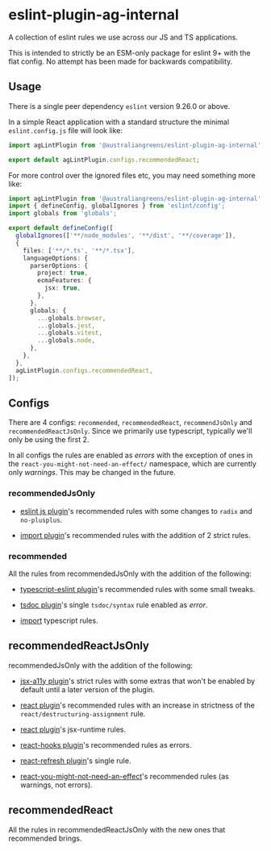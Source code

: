 # eslint-plugin-ag-internal

A collection of eslint rules we use across our JS and TS applications.

This is intended to strictly be an ESM-only package for eslint 9+ with the flat
config. No attempt has been made for backwards compatibility.

## Usage

There is a single peer dependency `eslint` version 9.26.0 or above.

In a simple React application with a standard structure the minimal
`eslint.config.js` file will look like:

```ts
import agLintPlugin from '@australiangreens/eslint-plugin-ag-internal';

export default agLintPlugin.configs.recommendedReact;
```

For more control over the ignored files etc, you may need something more like:

```ts
import agLintPlugin from '@australiangreens/eslint-plugin-ag-internal';
import { defineConfig, globalIgnores } from 'eslint/config';
import globals from 'globals';

export default defineConfig([
  globalIgnores(['**/node_modules', '**/dist', '**/coverage']),
  {
    files: ['**/*.ts', '**/*.tsx'],
    languageOptions: {
      parserOptions: {
        project: true,
        ecmaFeatures: {
          jsx: true,
        },
      },
      globals: {
        ...globals.browser,
        ...globals.jest,
        ...globals.vitest,
        ...globals.node,
      },
    },
  },
  agLintPlugin.configs.recommendedReact,
]);
```

## Configs

There are 4 configs: `recommended`, `recommendedReact`, `recommendJsOnly` and
`recommendedReactJsOnly`. Since we primarily use typescript, typically we'll
only be using the first 2.

In all configs the rules are enabled as _errors_ with the exception of ones in
the `react-you-might-not-need-an-effect/` namespace, which are currently only
_warnings_. This may be changed in the future.

### recommendedJsOnly

-   [eslint js plugin](https://www.npmjs.com/package/@eslint/js)'s recommended
    rules with some changes to `radix` and `no-plusplus`.

-   [import plugin](https://www.npmjs.com/package/eslint-plugin-import-esm)'s
    recommended rules with the addition of 2 strict rules.

### recommended

All the rules from recommendedJsOnly with the addition of the following:

-   [typescript-eslint plugin](https://www.npmjs.com/package/@typescript-eslint/eslint-plugin)'s
    recommended rules with some small tweaks.

-   [tsdoc plugin](https://www.npmjs.com/package/eslint-plugin-tsdoc)'s single
    `tsdoc/syntax` rule enabled as _error_.

-   [import](https://www.npmjs.com/package/eslint-plugin-import-esm)
    typescript rules.

## recommendedReactJsOnly

recommendedJsOnly with the addition of the following:

-   [jsx-a11y plugin](https://www.npmjs.com/package/@types/eslint-plugin-jsx-a11y)'s
    strict rules with some extras that won't be enabled by default until a
    later version of the plugin.

-   [react plugin](https://www.npmjs.com/package/eslint-plugin-react)'s
    recommended rules with an increase in strictness of the
    `react/destructuring-assignment` rule.

-   [react plugin](https://www.npmjs.com/package/eslint-plugin-react)'s
    jsx-runtime rules.

-   [react-hooks plugin](https://www.npmjs.com/package/eslint-plugin-react-hooks)'s
    recommended rules as errors.

-   [react-refresh plugin](https://www.npmjs.com/package/eslint-plugin-react-refresh)'s
    single rule.

-   [react-you-might-not-need-an-effect](https://www.npmjs.com/package/eslint-plugin-react-you-might-not-need-an-effect)'s
    recommended rules (as warnings, not errors).

## recommendedReact

All the rules in recommendedReactJsOnly with the new ones that recommended
brings.
